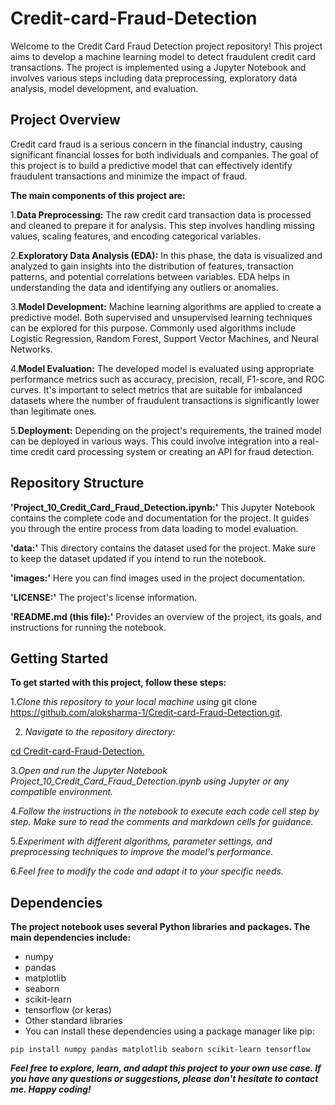 # Credit-card-Fraud-Detection
Welcome to the Credit Card Fraud Detection project repository! This project aims to develop a machine learning model to detect fraudulent credit card transactions. The project is implemented using a Jupyter Notebook and involves various steps including data preprocessing, exploratory data analysis, model development, and evaluation.
## Project Overview
Credit card fraud is a serious concern in the financial industry, causing significant financial losses for both individuals and companies. The goal of this project is to build a predictive model that can effectively identify fraudulent transactions and minimize the impact of fraud.

**The main components of this project are:**

1.**Data Preprocessing:** The raw credit card transaction data is processed and cleaned to prepare it for analysis. This step involves handling missing values, scaling features, and encoding categorical variables.

2.**Exploratory Data Analysis (EDA):** In this phase, the data is visualized and analyzed to gain insights into the distribution of features, transaction patterns, and potential correlations between variables. EDA helps in understanding the data and identifying any outliers or anomalies.

3.**Model Development:** Machine learning algorithms are applied to create a predictive model. Both supervised and unsupervised learning techniques can be explored for this purpose. Commonly used algorithms include Logistic Regression, Random Forest, Support Vector Machines, and Neural Networks.

4.**Model Evaluation:** The developed model is evaluated using appropriate performance metrics such as accuracy, precision, recall, F1-score, and ROC curves. It's important to select metrics that are suitable for imbalanced datasets where the number of fraudulent transactions is significantly lower than legitimate ones.

5.**Deployment:** Depending on the project's requirements, the trained model can be deployed in various ways. This could involve integration into a real-time credit card processing system or creating an API for fraud detection.

## Repository Structure

**'Project_10_Credit_Card_Fraud_Detection.ipynb:'** This Jupyter Notebook contains the complete code and documentation for the project. It guides you through the entire process from data loading to model evaluation.

**'data:'** This directory contains the dataset used for the project. Make sure to keep the dataset updated if you intend to run the notebook.

**'images:'** Here you can find images used in the project documentation.

**'LICENSE:'** The project's license information.

**'README.md (this file):'** Provides an overview of the project, its goals, and instructions for running the notebook.

## Getting Started
**To get started with this project, follow these steps:**

1.*Clone this repository to your local machine using*
     git clone https://github.com/aloksharma-1/Credit-card-Fraud-Detection.git.

2. *Navigate to the repository directory:*
   
  <ins> cd Credit-card-Fraud-Detection.</ins>

3.*Open and run the Jupyter Notebook Project_10_Credit_Card_Fraud_Detection.ipynb using Jupyter or any compatible environment.*

4.*Follow the instructions in the notebook to execute each code cell step by step. Make sure to read the comments and markdown cells for guidance.*

5.*Experiment with different algorithms, parameter settings, and preprocessing techniques to improve the model's performance.*

6.*Feel free to modify the code and adapt it to your specific needs.*

## Dependencies

**The project notebook uses several Python libraries and packages. The main dependencies include:**

* numpy
* pandas
* matplotlib
* seaborn
* scikit-learn
* tensorflow (or keras)
* Other standard libraries
* You can install these dependencies using a package manager like pip:

 `
   pip install numpy pandas matplotlib seaborn scikit-learn tensorflow `


  **_Feel free to explore, learn, and adapt this project to your own use case. If you have any questions or suggestions, please don't hesitate to contact me. Happy coding!_**
